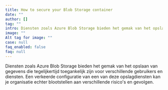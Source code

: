 ```yaml
---
title: How to secure your Blob Storage container
date: ""
author: []
tag: ""
intro: Diensten zoals Azure Blob Storage bieden het gemak van het opslaan van gegevens die tegelijkertijd toegankelijk zijn voor verschillende gebruikers en diensten. Een verkeerde configuratie van een van deze opslagdiensten kan je organisatie echter blootstellen aan verschillende risico's en gevolgen.
image: ""
Alt tag for image: ""
case: null
faq_enabled: false
faq: null
---
```

Diensten zoals Azure Blob Storage bieden het gemak van het opslaan van gegevens die tegelijkertijd toegankelijk zijn voor verschillende gebruikers en diensten. Een verkeerde configuratie van een van deze opslagdiensten kan je organisatie echter blootstellen aan verschillende risico's en gevolgen.
